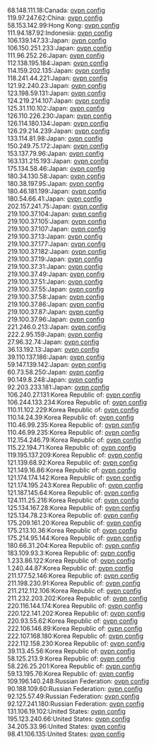 68.148.111.18:Canada: [ovpn config](vpn/68_148_111_18.ovpn)  
119.97.247.62:China: [ovpn config](vpn/119_97_247_62.ovpn)  
58.153.142.99:Hong Kong: [ovpn config](vpn/58_153_142_99.ovpn)  
111.94.187.92:Indonesia: [ovpn config](vpn/111_94_187_92.ovpn)  
106.139.147.33:Japan: [ovpn config](vpn/106_139_147_33.ovpn)  
106.150.251.233:Japan: [ovpn config](vpn/106_150_251_233.ovpn)  
111.96.252.26:Japan: [ovpn config](vpn/111_96_252_26.ovpn)  
112.138.195.184:Japan: [ovpn config](vpn/112_138_195_184.ovpn)  
114.159.202.135:Japan: [ovpn config](vpn/114_159_202_135.ovpn)  
118.241.44.221:Japan: [ovpn config](vpn/118_241_44_221.ovpn)  
121.92.240.23:Japan: [ovpn config](vpn/121_92_240_23.ovpn)  
123.198.59.131:Japan: [ovpn config](vpn/123_198_59_131.ovpn)  
124.219.214.107:Japan: [ovpn config](vpn/124_219_214_107.ovpn)  
125.31.110.102:Japan: [ovpn config](vpn/125_31_110_102.ovpn)  
126.110.226.230:Japan: [ovpn config](vpn/126_110_226_230.ovpn)  
126.114.180.134:Japan: [ovpn config](vpn/126_114_180_134.ovpn)  
126.29.214.239:Japan: [ovpn config](vpn/126_29_214_239.ovpn)  
133.114.81.98:Japan: [ovpn config](vpn/133_114_81_98.ovpn)  
150.249.75.172:Japan: [ovpn config](vpn/150_249_75_172.ovpn)  
153.137.79.96:Japan: [ovpn config](vpn/153_137_79_96.ovpn)  
163.131.215.193:Japan: [ovpn config](vpn/163_131_215_193.ovpn)  
175.134.58.46:Japan: [ovpn config](vpn/175_134_58_46.ovpn)  
180.34.130.58:Japan: [ovpn config](vpn/180_34_130_58.ovpn)  
180.38.197.95:Japan: [ovpn config](vpn/180_38_197_95.ovpn)  
180.46.181.199:Japan: [ovpn config](vpn/180_46_181_199.ovpn)  
180.54.66.41:Japan: [ovpn config](vpn/180_54_66_41.ovpn)  
202.157.241.75:Japan: [ovpn config](vpn/202_157_241_75.ovpn)  
219.100.37.104:Japan: [ovpn config](vpn/219_100_37_104.ovpn)  
219.100.37.105:Japan: [ovpn config](vpn/219_100_37_105.ovpn)  
219.100.37.107:Japan: [ovpn config](vpn/219_100_37_107.ovpn)  
219.100.37.13:Japan: [ovpn config](vpn/219_100_37_13.ovpn)  
219.100.37.177:Japan: [ovpn config](vpn/219_100_37_177.ovpn)  
219.100.37.182:Japan: [ovpn config](vpn/219_100_37_182.ovpn)  
219.100.37.19:Japan: [ovpn config](vpn/219_100_37_19.ovpn)  
219.100.37.31:Japan: [ovpn config](vpn/219_100_37_31.ovpn)  
219.100.37.49:Japan: [ovpn config](vpn/219_100_37_49.ovpn)  
219.100.37.51:Japan: [ovpn config](vpn/219_100_37_51.ovpn)  
219.100.37.55:Japan: [ovpn config](vpn/219_100_37_55.ovpn)  
219.100.37.58:Japan: [ovpn config](vpn/219_100_37_58.ovpn)  
219.100.37.86:Japan: [ovpn config](vpn/219_100_37_86.ovpn)  
219.100.37.87:Japan: [ovpn config](vpn/219_100_37_87.ovpn)  
219.100.37.96:Japan: [ovpn config](vpn/219_100_37_96.ovpn)  
221.246.0.213:Japan: [ovpn config](vpn/221_246_0_213.ovpn)  
222.2.95.159:Japan: [ovpn config](vpn/222_2_95_159.ovpn)  
27.96.32.74:Japan: [ovpn config](vpn/27_96_32_74.ovpn)  
36.13.192.13:Japan: [ovpn config](vpn/36_13_192_13.ovpn)  
39.110.137.186:Japan: [ovpn config](vpn/39_110_137_186.ovpn)  
59.147.139.142:Japan: [ovpn config](vpn/59_147_139_142.ovpn)  
60.73.58.250:Japan: [ovpn config](vpn/60_73_58_250.ovpn)  
90.149.8.248:Japan: [ovpn config](vpn/90_149_8_248.ovpn)  
92.203.233.181:Japan: [ovpn config](vpn/92_203_233_181.ovpn)  
106.240.27.131:Korea Republic of: [ovpn config](vpn/106_240_27_131.ovpn)  
106.244.133.234:Korea Republic of: [ovpn config](vpn/106_244_133_234.ovpn)  
110.11.102.229:Korea Republic of: [ovpn config](vpn/110_11_102_229.ovpn)  
110.14.24.39:Korea Republic of: [ovpn config](vpn/110_14_24_39.ovpn)  
110.46.99.235:Korea Republic of: [ovpn config](vpn/110_46_99_235.ovpn)  
110.46.99.235:Korea Republic of: [ovpn config](vpn/110_46_99_235.ovpn)  
112.154.246.79:Korea Republic of: [ovpn config](vpn/112_154_246_79.ovpn)  
115.22.194.71:Korea Republic of: [ovpn config](vpn/115_22_194_71.ovpn)  
119.195.137.209:Korea Republic of: [ovpn config](vpn/119_195_137_209.ovpn)  
121.139.68.92:Korea Republic of: [ovpn config](vpn/121_139_68_92.ovpn)  
121.149.16.86:Korea Republic of: [ovpn config](vpn/121_149_16_86.ovpn)  
121.174.174.142:Korea Republic of: [ovpn config](vpn/121_174_174_142.ovpn)  
121.174.195.243:Korea Republic of: [ovpn config](vpn/121_174_195_243.ovpn)  
121.187.145.64:Korea Republic of: [ovpn config](vpn/121_187_145_64.ovpn)  
124.111.25.216:Korea Republic of: [ovpn config](vpn/124_111_25_216.ovpn)  
125.134.167.28:Korea Republic of: [ovpn config](vpn/125_134_167_28.ovpn)  
125.134.78.23:Korea Republic of: [ovpn config](vpn/125_134_78_23.ovpn)  
175.209.161.20:Korea Republic of: [ovpn config](vpn/175_209_161_20.ovpn)  
175.213.10.36:Korea Republic of: [ovpn config](vpn/175_213_10_36.ovpn)  
175.214.95.144:Korea Republic of: [ovpn config](vpn/175_214_95_144.ovpn)  
180.66.31.204:Korea Republic of: [ovpn config](vpn/180_66_31_204.ovpn)  
183.109.93.3:Korea Republic of: [ovpn config](vpn/183_109_93_3.ovpn)  
1.233.86.122:Korea Republic of: [ovpn config](vpn/1_233_86_122.ovpn)  
1.240.44.87:Korea Republic of: [ovpn config](vpn/1_240_44_87.ovpn)  
211.177.52.146:Korea Republic of: [ovpn config](vpn/211_177_52_146.ovpn)  
211.198.230.91:Korea Republic of: [ovpn config](vpn/211_198_230_91.ovpn)  
211.212.112.106:Korea Republic of: [ovpn config](vpn/211_212_112_106.ovpn)  
211.232.203.202:Korea Republic of: [ovpn config](vpn/211_232_203_202.ovpn)  
220.116.144.174:Korea Republic of: [ovpn config](vpn/220_116_144_174.ovpn)  
220.122.141.202:Korea Republic of: [ovpn config](vpn/220_122_141_202.ovpn)  
220.93.55.62:Korea Republic of: [ovpn config](vpn/220_93_55_62.ovpn)  
222.106.146.89:Korea Republic of: [ovpn config](vpn/222_106_146_89.ovpn)  
222.107.168.180:Korea Republic of: [ovpn config](vpn/222_107_168_180.ovpn)  
222.112.158.230:Korea Republic of: [ovpn config](vpn/222_112_158_230.ovpn)  
39.113.45.56:Korea Republic of: [ovpn config](vpn/39_113_45_56.ovpn)  
58.125.213.9:Korea Republic of: [ovpn config](vpn/58_125_213_9.ovpn)  
58.226.25.201:Korea Republic of: [ovpn config](vpn/58_226_25_201.ovpn)  
59.13.195.76:Korea Republic of: [ovpn config](vpn/59_13_195_76.ovpn)  
109.196.140.248:Russian Federation: [ovpn config](vpn/109_196_140_248.ovpn)  
90.188.109.60:Russian Federation: [ovpn config](vpn/90_188_109_60.ovpn)  
92.125.57.49:Russian Federation: [ovpn config](vpn/92_125_57_49.ovpn)  
92.127.241.180:Russian Federation: [ovpn config](vpn/92_127_241_180.ovpn)  
131.106.19.102:United States: [ovpn config](vpn/131_106_19_102.ovpn)  
195.123.240.66:United States: [ovpn config](vpn/195_123_240_66.ovpn)  
34.205.33.96:United States: [ovpn config](vpn/34_205_33_96.ovpn)  
98.41.106.135:United States: [ovpn config](vpn/98_41_106_135.ovpn)  
